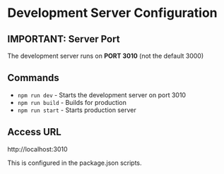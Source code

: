 # Development Server Configuration

## IMPORTANT: Server Port
The development server runs on **PORT 3010** (not the default 3000)

## Commands
- `npm run dev` - Starts the development server on port 3010
- `npm run build` - Builds for production
- `npm run start` - Starts production server

## Access URL
http://localhost:3010

This is configured in the package.json scripts.
